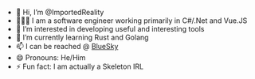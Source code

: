 - 👋 Hi, I’m @ImportedReality
- 👨🏻‍💻 I am a software engineer working primarily in C#/.Net and Vue.JS
- 👀 I’m interested in developing useful and interesting tools
- 🌱 I’m currently learning Rust and Golang
- 📫 I can be reached @ [BlueSky](https://bsky.app/profile/importedreality.com)
- 😄 Pronouns: He/Him
- ⚡ Fun fact: I am actually a Skeleton IRL

<!---
ImportedReality/ImportedReality is a ✨ special ✨ repository because its `README.md` (this file) appears on your GitHub profile.
You can click the Preview link to take a look at your changes.
--->
